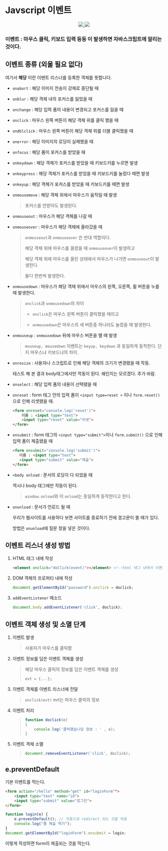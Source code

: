 # Javscript 이벤트

<p align="center">
      <a href="./pdf/Event.pdf">
        <img src="https://img.shields.io/badge/pdf-ready-brightgreen.svg?style=flat-square">
      </a>
      <a href="./Event.html">
        <img src="https://img.shields.io/badge/html-ready-brightgreen.svg?style=flat-square">
      </a>
</p>

### 이벤트 : 마우스 클릭, 키보드 입력 등등 이 발생하면 자바스크립트에 알리는 것이다.

## 이벤트 종류 (외울 필요 없다)

여기서 **해당** 이란 이벤트 리스너를 등록한 객체를 뜻합니다.

* `onabort` : 해당 이미지 전송이 강제로 중단될 때

* `onblur` : 해당 객체 내의 포커스를 잃었을 때

* `onchange` : 해당 입력 폼의 내용이 변경되고 포커스를 잃을 때

* `onclick` : 마우스 왼쪽 버튼이 해당 객체 위를 클릭 했을 때

* `ondblclick` : 마우스 왼쪽 버튼이 해당 객체 위를 더블 클릭했을 때

* `onerror` : 해당 이미지의 로딩이 실패했을 때

* `onfocus` : 해당 폼이 포커스를 받았을 때

* `onkeydown` : 해당 객체가 포커스를 받았을 때 키보드키를 누르면 발생

* `onkeypress` : 해당 객체가 포커스를 받았을 때 키보드키를 눌렀다 떼면 발생

* `onkeyup` : 해당 객체가 포커스를 받았을 때 키보드키를 떼면 발생

* `onmousemove` : 해당 객체 위에서 마우스가 움직일 때 발생

  > 포커스를 안받아도 발생된다.

* `onmouseout` : 마우스가 해당 객체를 나갈 때

* `onmouseover` : 마우스가 해당 객체에 올라갔을 때

  > `onmouseout`과 `onmouseover` 은 반대 역할이다.
  > 
  > 해당 객체 위에 마우스를 올렸을 때 `onmouseover`이 발생하고
  > 
  > 해당 객체 위에 마우스를 올린 상태에서 마우스가 나가면 `onmouseout`이 발생한다.
  > 
  > 둘다 한번씩 발생한다.

* `onmousedown` : 마우스가 해당 객체 위에서 마우스의 왼쪽, 오른쪽, 휠 버튼을 누를 때 발생한다.

  > `onclick`과 `onmousedown`의 차이
  > 
  > * `onclick`은 마우스 왼쪽 버튼이 클릭했을 때이고
  > 
  > * `onmousedown`은 마우스의 세 버튼중 하나라도 눌렀을 때 발생한다.

* `onmouseup` : `onmousedown` 뒤에 마우스 버튼을 뗄 때 발생

  > `mouseup, mousedown` 이벤트는 `keyup, keydown` 과 동일하게 동작한다. 단지 마우스냐 키보드냐의 차이.

* `onresize` : 사용자나 스크립트로 인해 해당 객체의 크기가 변경됐을 때 작동. 

  테스트 해 본 결과 body태그에서만 작동이 된다. 왜인지는 모르겠다. 추가 바람.

* `onselect` : 해당 입력 폼의 내용이 선택됐을 때

* `onreset` : form 태그 안의 입력 폼이 `<input type=reset >`  이나 `form.reset()`으로 인해 리셋됐을 때.

  ```html
  <form onreset="console.log('reset')">
      이름 : <input type="text">
      <input type="reset" value="리셋">
  </form>
  ```

* `onsubmit` : form 태그의 `<input type="submit">`이나 `form.submit()` 으로 인해 입력 폼이 제출됐을 때

  ```html
  <form onsubmit="console.log('submit')">
     이름 : <input type="text">
     <input type="submit" value="제출">     
  </form>
  ```

* `<body onload` : 문서의 로딩이 다 되었을 때

  역시나 body 태그에만 작동이 된다.

  > `window.onload`와 이 `onload`는 동일하게 동작한다고 한다.

* `onunload` : 문서가 언로드 될 때

  우리가 웹사이트를 사용하다 보면 사이트를 종료하기 전에 경고문이 뜰 때가 있다.

  방법은 `onunload`에 질문 창을 넣은 것이다.



## 이벤트 리스너 생성 방법

1. HTML 태그 내에 작성

   ```html
   <element onclick="doClick(event)"></element> <!--html 태그 내에서 이벤트 객체는 event로 관리한다.-->
   ```

2. DOM 객체의 프로퍼티 내에 작성

   ```javascript
   document.getElementById("password").onclick = doclick;
   ```

3. `addEventListener` 메소드

   ```javascript
   document.body.addEventListener('click', doclick);
   ```

## 이벤트 객체 생성 및 소멸 단계

1. 이벤트 발생

   > 사용자가 마우스를 클릭함

2. 이벤트 정보를 담은 이벤트 객체를 생성

   > 해당 마우스 클릭의 정보를 담은 이벤트 객체를 생성
   > 
   > ```javascript
   > evt = {...};
   > ```

3. 이벤트 객체를 이벤트 리스너에 전달

   > `onclick(evt)` evt는 마우스 클릭의 정보

4. 이벤트 처리

   > ```javascript
   > function doclick(e)
   > {
   >     console.log('클릭했습니당 정보 : ' , e);
   > }
   > ```

5. 이벤트 객체 소멸

   > ```javascript
   > document.removeEventListener('click', doclick);
   > ```



## e.preventDefault

기본 이벤트를 막는다.

```html
<form action="/hello" method="get" id="loginForm"">
    <input type="text" name="id">
    <input type="submit" value="로그인">
</form>
```

```javascript
function login(e) {
    e.preventDefault(); // 자동으로 redirect 되는 것을 막음
    console.log("폼 제출 막기");
}
document.getElementById("loginForm").onsubmit = login;
```

이렇게 작성하면 form이 제출되는 것을 막는다.























